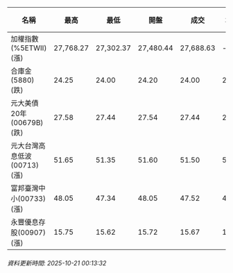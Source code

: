 | 名稱 | 最高 | 最低 | 開盤 | 成交 | 均價 | 成交金額(億) | 昨收 | 漲跌幅 | 漲跌 | 總量 | 昨量 | 振幅 |
| -------- | -------- | -------- | -------- |-------- | -------- | -------- |-------- |-------- |-------- | -------- | -------- |-------- |
|加權指數(%5ETWII) (漲)|27,768.27|27,302.37|27,480.44|27,688.63|-|4,867.00|27,302.37|1.41%|386.26|7,980,556|0|1.71%|
|合庫金(5880) (跌)|24.25|24.00|24.20|24.00|24.06|1.99|24.15|0.62%|0.15|8,266|9,514|1.04%|
|元大美債20年(00679B) (跌)|27.58|27.44|27.54|27.44|27.51|9.80|27.78|1.22%|0.34|35,632|42,675|0.50%|
|元大台灣高息低波(00713) (漲)|51.65|51.35|51.60|51.50|51.52|5.93|51.40|0.19%|0.10|11,513|10,864|0.58%|
|富邦臺灣中小(00733) (漲)|48.05|47.34|48.05|47.52|47.50|0.419|47.23|0.61%|0.29|882|1,205|1.50%|
|永豐優息存股(00907) (漲)|15.75|15.62|15.72|15.67|15.67|0.133|15.61|0.38%|0.06|849|921|0.83%|
###### 資料更新時間: 2025-10-21 00:13:32